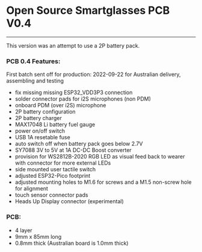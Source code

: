 # Open Source Smartglasses PCB V0.4
---

This version was an attempt to use a 2P battery pack.  


### PCB 0.4 Features:

First batch sent off for production: 2022-09-22 for Australian delivery, assembling and testing
- fix missing missing ESP32_VDD3P3 connection
- solder connector pads for i2S microphones (non PDM)
- onboard PDM (over i2S)  microphone
- 2P battery configuration
- 2P battery charger
- MAX17048 Li battery fuel gauge
- power on/off switch
- USB 1A resetable fuse
- auto switch off when battery pack goes below 2.7V
- SY7088 3V to 5V at 1A DC-DC Boost converter
- provision for WS2812B-2020 RGB LED as visual feed back to wearer with connector for more external LEDs
- side mounted user tactile switch
- adjusted ESP32-Pico footprint
- adjusted mounting holes to M1.6 for screws and a M1.5 non-screw hole for alignment
- touch sensor connector pads
- Heads Up Display connector (experimental)


### PCB:

- 4 layer
- 9mm x 85mm long
- 0.8mm thick (Australian board is 1.0mm thick)

